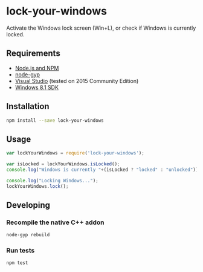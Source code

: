 lock-your-windows
============

Activate the Windows lock screen (Win+L), or check if Windows is currently locked.

## Requirements

- [Node.js and NPM](https://nodejs.org/en/)
- [node-gyp](https://www.npmjs.com/package/node-gyp)
- [Visual Studio](https://www.visualstudio.com/downloads/) (tested on 2015 Community Edition)
- [Windows 8.1 SDK](https://developer.microsoft.com/en-us/windows/downloads/windows-8-1-sdk)

## Installation
```bash
npm install --save lock-your-windows
```

## Usage

```javascript
var lockYourWindows = require('lock-your-windows');

var isLocked = lockYourWindows.isLocked();
console.log("Windows is currently "+(isLocked ? "locked" : "unlocked"));

console.log("Locking Windows...");
lockYourWindows.lock();
```

## Developing

### Recompile the native C++ addon

```bash
node-gyp rebuild
```

### Run tests

```bash
npm test
```